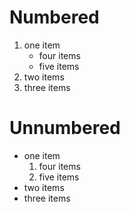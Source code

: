 # Numbered 
1. one item
   * four items
   * five items 
3. two items
4. three items
# Unnumbered 
* one item
  1. four items
  2. five items 
* two items
* three items 
